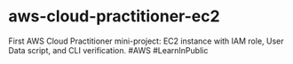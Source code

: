 # aws-cloud-practitioner-ec2
First AWS Cloud Practitioner mini-project: EC2 instance with IAM role, User Data script, and CLI verification. #AWS #LearnInPublic
